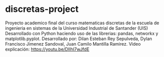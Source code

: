 # discretas-project
Proyecto academico final del curso matematicas discretas de la escuela de ingenieria en sistemas de la Universidad Industrial de Santander (UIS)
Desarrollado con Python haciendo uso de las librerias: pandas, networkx y matplotlib.pyplot.
Desarrollado por:
  Dilan Esteban Rey Sepulveda,
  Dylan Francisco Jimenez Sandoval,
  Juan Camilo Mantilla Ramirez.
Vídeo explicación:  https://youtu.be/DIIhI7wJfdE
